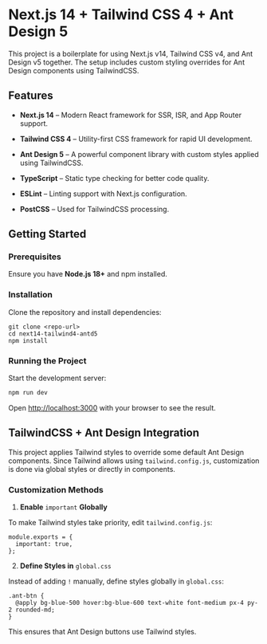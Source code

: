 # Next.js 14 + Tailwind CSS 4 + Ant Design 5

This project is a boilerplate for using Next.js v14, Tailwind CSS v4, and Ant Design v5 together. The setup includes custom styling overrides for Ant Design components using TailwindCSS.

## Features

- **Next.js 14** – Modern React framework for SSR, ISR, and App Router support.

- **Tailwind CSS 4** – Utility-first CSS framework for rapid UI development.

- **Ant Design 5** – A powerful component library with custom styles applied using TailwindCSS.

- **TypeScript** – Static type checking for better code quality.

- **ESLint** – Linting support with Next.js configuration.

- **PostCSS** – Used for TailwindCSS processing.


## Getting Started

### Prerequisites

Ensure you have **Node.js 18+** and npm installed.

### Installation

Clone the repository and install dependencies:

```
git clone <repo-url>
cd next14-tailwind4-antd5
npm install
```

### Running the Project

Start the development server:

```bash
npm run dev
```

Open [http://localhost:3000](http://localhost:3000) with your browser to see the result.

## TailwindCSS + Ant Design Integration

This project applies Tailwind styles to override some default Ant Design components. Since Tailwind allows using `tailwind.config.js`, customization is done via global styles or directly in components.

### Customization Methods

1. **Enable** `important` **Globally**

To make Tailwind styles take priority, edit `tailwind.config.js`:

```
module.exports = {
  important: true,
};
```

2. **Define Styles in** `global.css`

Instead of adding `!` manually, define styles globally in `global.css`:

```
.ant-btn {
  @apply bg-blue-500 hover:bg-blue-600 text-white font-medium px-4 py-2 rounded-md;
}
```

This ensures that Ant Design buttons use Tailwind styles.

